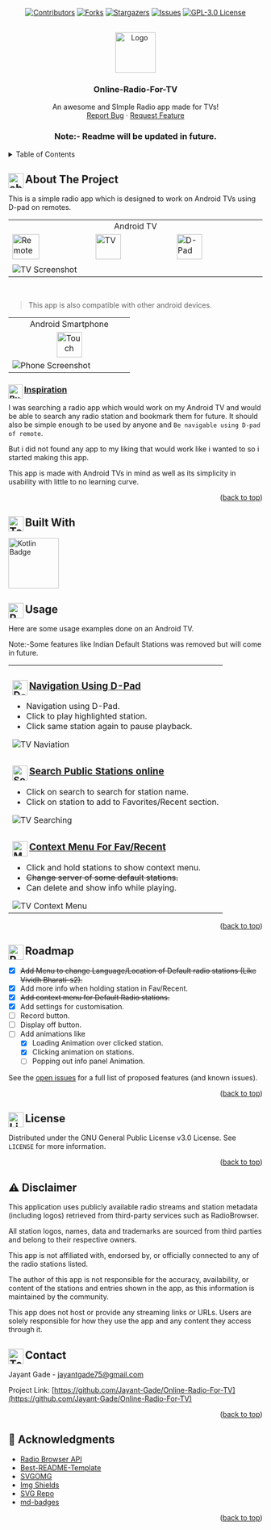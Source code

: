 
<a id="readme-top"></a>



<div align="center">
  
[![Contributors][contributors-shield]][contributors-url]
[![Forks][forks-shield]][forks-url]
[![Stargazers][stars-shield]][stars-url]
[![Issues][issues-shield]][issues-url]
[![GPL-3.0 License][license-shield]][license-url]

</div>
<!-- PROJECT LOGO -->
<br />
<div align="center">
  <a href="https://github.com/Jayant-Gade/Online-Radio-For-TV">
    <img src="app/src/main/ic_launcher-playstore.png" alt="Logo" width="80" height="80">
  </a>

  <h3 align="center">Online-Radio-For-TV</h3>

  <p align="center">
    An awesome and SImple Radio app made for TVs!
    <br />
    <!--
    <a href="https://github.com/Jayant-Gade/Online-Radio-For-TV"><strong>Explore the docs »</strong></a>
    <br />
    <br />
    <a href="https://github.com/Jayant-Gade/Online-Radio-For-TV">View Demo</a>
    &middot;-->
    <a href="https://github.com/Jayant-Gade/Online-Radio-For-TV/issues/new?labels=bug">Report Bug</a>
    &middot;
    <a href="https://github.com/Jayant-Gade/Online-Radio-For-TV/issues/new?labels=enhancement">Request Feature</a>
  </p>
</div>

<h3 align="center">Note:- Readme will be updated in future.</h3>
<!-- TABLE OF CONTENTS -->
<details>
  <summary>Table of Contents</summary>
  <ol>
    <li>
      <a href="#about-the-project">About The Project</a>
      <ul>
        <li><a href="#built-with">Built With</a></li>
      </ul>
    </li>
    <!--<li>
      <a href="#getting-started">Getting Started</a>
      <ul>
        <li><a href="#prerequisites">Prerequisites</a></li>
        <li><a href="#installation">Installation</a></li>
      </ul>
    </li>-->
    <li><a href="#usage">Usage</a></li>
    <li><a href="#roadmap">Roadmap</a></li><!--
    <li><a href="#contributing">Contributing</a></li>-->
    <li><a href="#license">License</a></li>
    <!--<li><a href="#contact">Contact</a></li>-->
    <li><a href="#acknowledgments">Acknowledgments</a></li>
  </ol>
</details>



<!-- ABOUT THE PROJECT -->
## <img align="left" src="images/about.svg" width="30" alt="about" /> About The Project


This is a simple radio app which is designed to work on Android TVs using D-pad on remotes.
<table >
  <tr><td width="700" align="center">Android TV </td></tr>
  <tr><td width="700">
<img src="images/remote-control.svg" width="33%" height="50" alt="Remote" />
 <img src="images/tv.svg" width="32%" height="50" alt="TV" />
 <img src="images/direction.svg" width="32%" height="50" alt="D-Pad" />
 </td></tr>
  <tr><td width="700">
<img src="images/product-1.jpg" alt="TV Screenshot" />
  </td></tr></table>
</br>

>This app is also compatible with other android devices.

<table><tr><td align="center" width="225"> Android Smartphone </td></tr>
  <tr><td align="center" width="225">
  <img src="images/touch-screen-phone.svg" width="50" height="50" alt="Touch" />
</td></tr>
  <tr><td width="225">
<img src="images/product-2.jpg" alt="Phone Screenshot" />
  </td></tr></table>


### <img align="left" src="images/bulb-on.svg" width="28" alt="Bulb" /> <ins>Inspiration</ins>

I was searching a radio app which would work on my Android TV and would be able to search any radio station and bookmark them for future. It should also be simple enough to be used by anyone and `Be navigable using D-pad of remote`.

But i did not found any app to my liking that would work like i wanted to so i started making this app.

This app is made with Android TVs in mind as well as its simplicity in usability with little to no learning curve.




<p align="right">(<a href="#readme-top">back to top</a>)</p>



## <img align="left" src="images/tools.svg" width="30" alt="Tools" /> Built With

<img src="https://img.shields.io/badge/Kotlin-%237F52FF.svg?logo=kotlin&logoColor=white" width="100" alt="Kotlin Badge">

<!--[![Kotlin][Kotlin-icon]][Kotlin-url]-->


<!-- GETTING STARTED 
## Getting Started

This is an example of how you may give instructions on setting up your project locally.
To get a local copy up and running follow these simple example steps.

### Prerequisites



### Installation



<p align="right">(<a href="#readme-top">back to top</a>)</p>


-->


## <img align="left" src="images/remote-control-2.svg" width="30" alt="Remote Usage" /> Usage

Here are some usage examples done on an Android TV.

Note:-Some features like Indian Default Stations was removed but will come in future.
<table><tr><td>
  
### <img align="left" src="images/direction.svg" width="30" alt="D-Pad" />  <ins>Navigation Using D-Pad</ins>
* Navigation using D-Pad.
* Click to play highlighted station.
* Click same station again to pause playback.
<img src="images/navigation.gif" alt="TV Naviation" />
  
</td></tr>
  
<tr><td>

### <img align="left" src="images/search.svg" width="30" alt="Search" />  <ins>Search Public Stations online</ins>
* Click on search to search for station name.
* Click on station to add to Favorites/Recent section.
<img src="images/search.gif" alt="TV Searching" />
</td></tr>

<tr><td>
  
### <img align="left" src="images/menu.svg" width="30" alt="Menu" />  <ins>Context Menu For Fav/Recent</ins>
* Click and hold stations to show context menu.
* ~~Change server of some default stations.~~
* Can delete and show info while playing.
<img src="images/saved-context.gif" alt="TV Context Menu" />

</td></tr></table>

<p align="right">(<a href="#readme-top">back to top</a>)</p>



## <img align="left" src="images/roadmap-timeline.svg" width="30" alt="Roadmap" /> Roadmap

- [x] ~~Add Menu to change Language/Location of Default radio stations (Like Vividh Bharati-s2).~~
- [x] Add more info when holding station in Fav/Recent.
- [x] ~~Add context menu for Default Radio stations.~~
- [x] Add settings for customisation.
- [ ] Record button.
- [ ] Display off button.
- [ ] Add animations like
  - [x] Loading Animation over clicked station.
  - [x] Clicking animation on stations.
  - [ ] Popping out info panel Animation.

See the [open issues](https://github.com/Jayant-Gade/Online-Radio-For-TV/issues) for a full list of proposed features (and known issues).

<p align="right">(<a href="#readme-top">back to top</a>)</p>



<!-- CONTRIBUTING 
## Contributing


### Top contributors:



<p align="right">(<a href="#readme-top">back to top</a>)</p>
-->


<!-- LICENSE -->
## <img align="left" src="images/license.svg" width="30" alt="License" /> License

Distributed under the GNU General Public License v3.0 License. See `LICENSE` for more information.

<p align="right">(<a href="#readme-top">back to top</a>)</p>

## :warning: Disclaimer

This application uses publicly available radio streams and station metadata (including logos) retrieved from third-party services such as RadioBrowser.

All station logos, names, data and trademarks are sourced from third parties and belong to their respective owners.

This app is not affiliated with, endorsed by, or officially connected to any of the radio stations listed.

The author of this app is not responsible for the accuracy, availability, or content of the stations and entries shown in the app, as this information is maintained by the community.

This app does not host or provide any streaming links or URLs. Users are solely responsible for how they use the app and any content they access through it.

<!-- CONTACT -->
## <img align="left" src="images/telephone.svg" width="30" alt="Telephone" /> Contact

Jayant Gade - jayantgade75@gmail.com

Project Link: [https://github.com/Jayant-Gade/Online-Radio-For-TV](https://github.com/Jayant-Gade/Online-Radio-For-TV)

<p align="right">(<a href="#readme-top">back to top</a>)</p>


<!-- ACKNOWLEDGMENTS -->
## :star2: Acknowledgments


* [Radio Browser API](https://www.radio-browser.info/)
* [Best-README-Template](https://github.com/othneildrew/Best-README-Template)
* [SVGOMG](https://github.com/jakearchibald/svgomg)
* [Img Shields](https://shields.io)
* [SVG Repo](https://www.svgrepo.com/)
* [md-badges](https://github.com/inttter/md-badges)

<p align="right">(<a href="#readme-top">back to top</a>)</p>



<!-- MARKDOWN LINKS & IMAGES -->
<!-- https://www.markdownguide.org/basic-syntax/#reference-style-links -->
[contributors-shield]: https://img.shields.io/github/contributors/Jayant-Gade/Online-Radio-For-TV.svg?style=for-the-badge
[contributors-url]: https://github.com/Jayant-Gade/Online-Radio-For-TV/graphs/contributors
[forks-shield]: https://img.shields.io/github/forks/Jayant-Gade/Online-Radio-For-TV.svg?style=for-the-badge
[forks-url]: https://github.com/Jayant-Gade/Online-Radio-For-TV/network/members
[stars-shield]: https://img.shields.io/github/stars/Jayant-Gade/Online-Radio-For-TV.svg?style=for-the-badge
[stars-url]: https://github.com/Jayant-Gade/Online-Radio-For-TV/stargazers
[issues-shield]: https://img.shields.io/github/issues/Jayant-Gade/Online-Radio-For-TV.svg?style=for-the-badge
[issues-url]: https://github.com/Jayant-Gade/Online-Radio-For-TV/issues
[license-shield]: https://img.shields.io/github/license/Jayant-Gade/Online-Radio-For-TV.svg?style=for-the-badge
[license-url]: https://github.com/Jayant-Gade/Online-Radio-For-TV/blob/master/LICENSE.txt
[linkedin-shield]: https://img.shields.io/badge/-LinkedIn-black.svg?style=for-the-badge&logo=linkedin&colorB=555
[linkedin-url]: https://linkedin.com/in/othneildrew

[Kotlin-url]: https://developer.android.com/kotlin/
[Kotlin-icon]: https://img.shields.io/badge/Kotlin-%237F52FF.svg?logo=kotlin&logoColor=white


